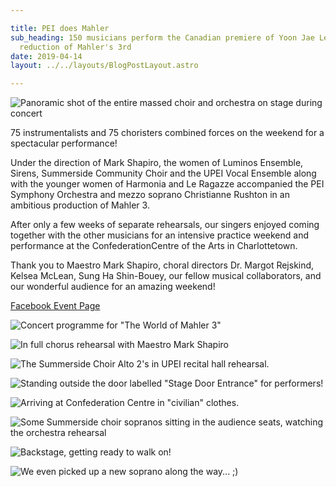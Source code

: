 ```yaml
---

title: PEI does Mahler
sub_heading: 150 musicians perform the Canadian premiere of Yoon Jae Lee's orchestral
  reduction of Mahler's 3rd
date: 2019-04-14
layout: ../../layouts/BlogPostLayout.astro

---
```

![](../images/20190414_IMG_3145_fullstage.jpg "Panoramic shot of the entire massed choir and orchestra on stage during concert")

75 instrumentalists and 75 choristers combined forces on the weekend for a spectacular performance!

Under the direction of Mark Shapiro, the women of Luminos Ensemble, Sirens, Summerside Community Choir and the UPEI Vocal Ensemble along with the younger women of Harmonia and Le Ragazze accompanied the PEI Symphony Orchestra and mezzo soprano Christianne Rushton in an ambitious production of Mahler 3.

After only a few weeks of separate rehearsals, our singers enjoyed coming together with the other musicians for an intensive practice weekend and performance at the ConfederationCentre  of the Arts in Charlottetown.

Thank you to Maestro Mark Shapiro, choral directors Dr. Margot Rejskind, Kelsea McLean, Sung Ha Shin-Bouey, our fellow musical collaborators, and our wonderful audience for an amazing weekend!

[Facebook Event Page](https://www.facebook.com/events/2369100906441838/)

![Concert programme for "The World of Mahler 3"](../images/20190414_185314.jpg)

![In full chorus rehearsal with Maestro Mark Shapiro](../images/20190411_211435.jpg)

![The Summerside Choir Alto 2's in UPEI recital hall rehearsal.](../images/20190411_205754.jpg)

![Standing outside the door labelled "Stage Door Entrance" for performers!](../images/20190413_151200.jpg)

![Arriving at Confederation Centre in "civilian" clothes.](../images/20190415_000000.jpg)

![Some Summerside choir sopranos sitting in the audience seats, watching the orchestra rehearsal](../images/20190414_141555.jpg)

![Backstage, getting ready to walk on!](../images/20190414_000000.jpg)

![We even picked up a new soprano along the way...  ;)](../images/20190414_132717.jpg) 
